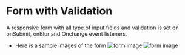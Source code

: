 # Form with Validation

A responsive form with all type of input fields and validation is set on onSubmit, onBlur and Onchange event listeners.

- Here is a sample images of the form
  ![form image]("/src/assets/form.png")
  ![form image]("/src/assets/form_1.png")
